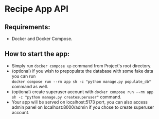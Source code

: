 # Recipe App API

## Requirements:
- Docker and Docker Compose.

## How to start the app:
- Simply run `docker compose up` command from Project's root directory.
- (optional) if you wish to prepopulate the database with some fake data you can run <br> `docker compose run --rm app sh -c "python manage.py populate_db"` command as well.
- (optional) create superuser account with `docker compose run --rm app sh -c "python manage.py createsuperuser"` command.
- Your app will be served on localhost:5173 port, you can also access admin panel on localhost:8000/admin if you chose to create superuser account.

